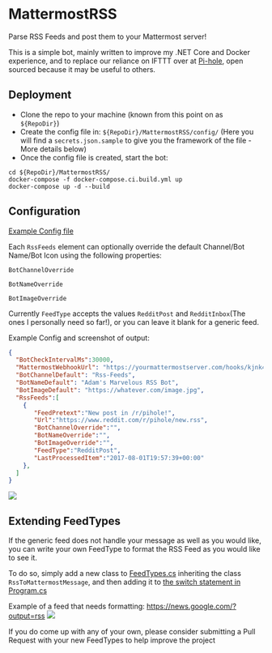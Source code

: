 # MattermostRSS
Parse RSS Feeds and post them to your Mattermost server!

This is a simple bot, mainly written to improve my .NET Core and Docker experience, and to replace our reliance on IFTTT over at [Pi-hole](https://github.com/pi-hole/), open sourced because it may be useful to others.

## Deployment

- Clone the repo to your machine (known from this point on as `${RepoDir}`)
- Create the config file in: `${RepoDir}/MattermostRSS/config/` (Here you will find a `secrets.json.sample` to give you the framework of the file - More details below)
- Once the config file is created, start the bot:
```
cd ${RepoDir}/MattermostRSS/
docker-compose -f docker-compose.ci.build.yml up
docker-compose up -d --build
```

## Configuration

[Example Config file](https://github.com/PromoFaux/MattermostRSS/blob/master/MattermostRSS/config/secrets.json.sample)

Each `RssFeeds` element can optionally override the default Channel/Bot Name/Bot Icon using the following properties:

`BotChannelOverride`

`BotNameOverride`

`BotImageOverride`

Currently `FeedType` accepts the values `RedditPost` and `RedditInbox`(The ones I personally need so far!), or you can leave it blank for a generic feed. 

Example Config and screenshot of output:

```JSON
{
  "BotCheckIntervalMs":30000,
  "MattermostWebhookUrl": "https://yourmattermostserver.com/hooks/kjnk4j3wnfkse",
  "BotChannelDefault": "Rss-Feeds",
  "BotNameDefault": "Adam's Marvelous RSS Bot",
  "BotImageDefault": "https://whatever.com/image.jpg",
  "RssFeeds":[  
    {  
       "FeedPretext":"New post in /r/pihole!",
       "Url":"https://www.reddit.com/r/pihole/new.rss",
       "BotChannelOverride":"",
       "BotNameOverride":"",
       "BotImageOverride":"",
       "FeedType":"RedditPost",
       "LastProcessedItem":"2017-08-01T19:57:39+00:00"
    },
  ]
}
```
![](https://i.imgur.com/r1RyHlg.png)

## Extending FeedTypes

If the generic feed does not handle your message as well as you would like, you can write your own FeedType to format the RSS Feed as you would like to see it.

To do so, simply add a new class to [FeedTypes.cs](https://github.com/PromoFaux/MattermostRSS/blob/master/MattermostRSS/MattermostRSS/FeedTypes.cs) inheriting the class `RssToMattermostMessage`, and then adding it to [the switch statement in Program.cs](https://github.com/PromoFaux/MattermostRSS/blob/master/MattermostRSS/MattermostRSS/Program.cs#L78-L89)

Example of a feed that needs formatting: https://news.google.com/?output=rss
![](https://i.imgur.com/MnIQYZC.png)

If you do come up with any of your own, please consider submitting a Pull Request with your new FeedTypes to help improve the project
